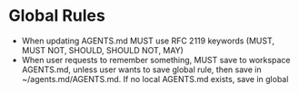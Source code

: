 # Global Rules

- When updating AGENTS.md MUST use RFC 2119 keywords (MUST, MUST NOT, SHOULD, SHOULD NOT, MAY)
- When user requests to remember something, MUST save to workspace AGENTS.md, unless user wants to save global rule, then save in ~/agents.md/AGENTS.md. If no local AGENTS.md exists, save in global
